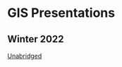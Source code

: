 # GIS Presentations

## Winter 2022
[Unabridged](https://harvardmapcollection.github.io/GIS-presentations/winter-2022/unabridged/)
